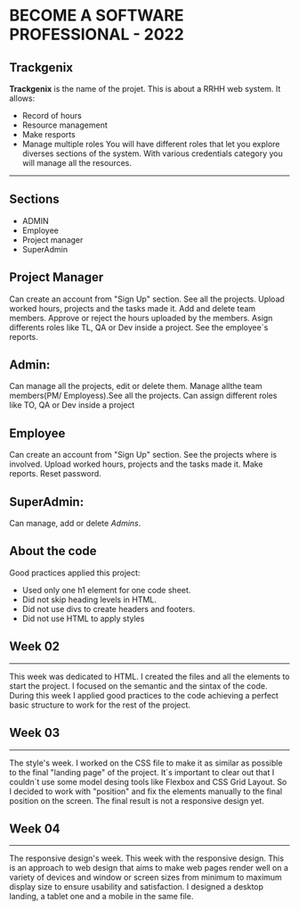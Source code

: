 # BECOME A SOFTWARE PROFESSIONAL - 2022
## Trackgenix

**Trackgenix** is the name of the projet. This is about a RRHH web system. It allows:
* Record of hours
* Resource management
* Make resports
* Manage multiple roles
You will have different roles that let you explore diverses sections of the system. With various credentials category you will manage all the resources.
-----------
## Sections
* ADMIN
* Employee
* Project manager
* SuperAdmin
## Project Manager
Can create an account from "Sign Up" section. See all the projects. Upload worked hours, projects and the tasks made it. 
Add and delete team members. Approve or reject the hours uploaded by the members.
Asign differents roles like TL, QA or Dev inside a project. See the employee´s reports.
## Admin:
Can manage all the projects, edit or delete them. Manage allthe team members(PM/ Employess).See all the projects. Can assign different roles like TO, QA or Dev inside a project
## Employee
Can create an account from "Sign Up" section. See the projects where is involved. Upload worked hours, projects and the tasks made it. Make reports. Reset password.
## SuperAdmin:
Can manage, add or delete *Admins*.
## About the code
Good practices applied this project:
* Used only one  h1 element for one code sheet.
* Did not skip heading levels in HTML.
* Did not use divs to create headers and footers.
* Did not use HTML to apply styles
## Week 02
---
This week was dedicated to HTML. I created the files and all the elements to start the project. I focused on the semantic and the sintax of the code. During this week I applied good practices to the code achieving a perfect basic  structure to work for the rest of the project.
## Week 03
---
The style's week. I worked on the CSS file to make it as similar as possible to the final "landing page" of the project. It´s important to clear out that I couldn´t use some model desing tools like Flexbox and CSS Grid Layout. So I decided to work with "position" and fix the elements manually to the final position on the screen. The final result is not a responsive design yet.
## Week 04
---
The responsive design's week. This week with the responsive design. This is an approach to web design that aims to make web pages render well on a variety of devices and window or screen sizes from minimum to maximum display size to ensure usability and satisfaction. I designed a desktop landing, a tablet one and a mobile in the same file.
